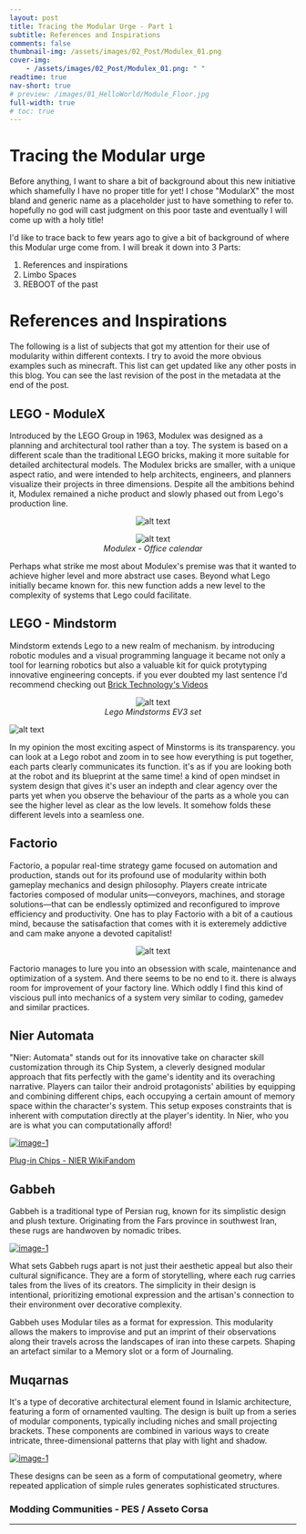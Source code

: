 ```yaml
---
layout: post
title: Tracing the Modular Urge - Part 1
subtitle: References and Inspirations
comments: false
thumbnail-img: /assets/images/02_Post/Modulex_01.png
cover-img:
    - /assets/images/02_Post/Modulex_01.png: " "
readtime: true
nav-short: true
# preview: /images/01_HelloWorld/Module_Floor.jpg
full-width: true
# toc: true
---
```


<!-- * toc
{:toc} -->

# Tracing the Modular urge
Before anything, I want to share a bit of background about this new initiative which shamefully I have no proper title for yet! I chose "ModularX" the most bland and generic name as a placeholder just to have something to refer to. hopefully no god will cast judgment on this poor taste and eventually I will come up with a holy title!

I'd like to trace back to few years ago to give a bit of background of where this Modular urge come from. I will break it down into 3 Parts: 
1. References and inspirations
2. Limbo Spaces
3. REBOOT of the past


# References and Inspirations
The following is a list of subjects that got my attention for their use of modularity within different contexts. I try to avoid the more obvious examples such as minecraft.
This list can get updated like any other posts in this blog. You can see the last revision of the post in the metadata at the end of the post.

## LEGO - ModuleX
Introduced by the LEGO Group in 1963, Modulex was designed as a planning and architectural tool rather than a toy. The system is based on a different scale than the traditional LEGO bricks, making it more suitable for detailed architectural models. The Modulex bricks are smaller, with a unique aspect ratio, and were intended to help architects, engineers, and planners visualize their projects in three dimensions.
Despite all the ambitions behind it, Modulex remained a niche product and slowly phased out from Lego's production line. 

<figure align="center">
    <img src="/assets/images/02_Post/Modulex_01.png" alt="alt text">
    <figcaption><i><center></center></i></figcaption>
</figure>

<figure align="center">
    <img src="/assets/images/02_Post/Modulex_02.png" alt="alt text">
    <figcaption><i><center>Modulex - Office calendar</center></i></figcaption>
</figure>


Perhaps what strike me most about Modulex's premise was that it wanted to achieve higher level and more abstract use cases. Beyond what Lego initially became known for. this new function adds a new level to the complexity of systems that Lego could facilitate. 

## LEGO - Mindstorm
Mindstorm extends Lego to a new realm of mechanism. by introducing robotic modules and a visual programming language it became not only a tool for learning robotics but also a valuable kit for quick protytyping innovative  engineering concepts. if you ever doubted my last sentence I'd recommend checking out [Brick Technology's Videos](https://www.youtube.com/@BrickTechnology/videos)

<figure align="center">
    <img src="/assets/images/02_Post/Mindstorms_01.png" alt="alt text">
    <figcaption><i><center>Lego Mindstorms EV3 set</center></i></figcaption>
</figure>

![alt text](../assets/images/02_Post/Lego_Robot.png)

In my opinion the most exciting aspect of Minstorms is its transparency. you can look at a Lego robot and zoom in to see how everything is put together, each parts clearly communicates its function. it's as if you are looking both at the robot and its blueprint at the same time! a kind of open mindset in system design that gives it's user an indepth and clear agency over the parts yet when you observe the behaviour of the parts as a whole you can see the higher level as clear as the low levels.
It somehow folds these different levels into a seamless one.

## Factorio
Factorio, a popular real-time strategy game focused on automation and production, stands out for its profound use of modularity within both gameplay mechanics and design philosophy. Players create intricate factories composed of modular units—conveyors, machines, and storage solutions—that can be endlessly optimized and reconfigured to improve efficiency and productivity. 
One has to play Factorio with a bit of a cautious mind, because the satisafaction that comes with it is exteremely addictive and cam make anyone a devoted capitalist!


<figure align="center">
    <img src="/assets/images/02_Post/Factorio.png" alt="alt text">
    <figcaption><i><center></center></i></figcaption>
</figure>

Factorio manages to lure you into an obsession with scale, maintenance and optimization of a system. And there seems to be no end to it. there is always room for improvement of your factory line. Which oddly I find this kind of viscious pull into mechanics of a system very similar to coding, gamedev and similar practices.

## Nier Automata
"Nier: Automata" stands out for its innovative take on character skill customization through its Chip System, a cleverly designed modular approach that fits perfectly with the game's identity and its overaching narrative. Players can tailor their android protagonists' abilities by equipping and combining different chips, each occupying a certain amount of memory space within the character's system. This setup exposes constraints that is inherent with computation directly at the player's identity. In Nier, who you are is what you can computationally afford!

<a class="example-image-link" href="/assets/images/02_Post/Nier.png" data-lightbox="example-1" data-title="Nier Automata: Chip system menu"><img class="example-image" src="/assets/images/02_Post/Nier.png" alt="image-1"/></a>


[Plug-in Chips - NIER WikiFandom](https://nier.fandom.com/wiki/Plug-in_Chips)



## Gabbeh
Gabbeh is a traditional type of Persian rug, known for its simplistic design and plush texture. Originating from the Fars province in southwest Iran, these rugs are handwoven by nomadic tribes.

<a class="example-image-link" href="/assets/images/02_Post/Gabbeh_01.png" data-lightbox="example-1" data-title="Gabbeh"><img class="example-image" src="/assets/images/02_Post/Gabbeh_01.png" alt="image-1"/></a>


What sets Gabbeh rugs apart is not just their aesthetic appeal but also their cultural significance. They are a form of storytelling, where each rug carries tales from the lives of its creators. The simplicity in their design is intentional, prioritizing emotional expression and the artisan's connection to their environment over decorative complexity.


Gabbeh uses Modular tiles as a format for expression. This modularity allows the makers to improvise and put an imprint of their observations along their travels across the landscapes of iran into these carpets. Shaping an artefact similar to a Memory slot or a form of Journaling.



## Muqarnas
It's a type of decorative architectural element found in Islamic architecture, featuring a form of ornamented vaulting. The design is built up from a series of modular components, typically including niches and small projecting brackets. These components are combined in various ways to create intricate, three-dimensional patterns that play with light and shadow.

<a class="example-image-link" href="/assets/images/02_Post/Muqarnas.jpg" data-lightbox="example-1" data-title="Vault of the Jameh Mosque of Isfahan"><img class="example-image" src="/assets/images/02_Post/Muqarnas.jpg" alt="image-1"/></a>

These designs can be seen as a form of computational geometry, where repeated application of simple rules generates sophisticated structures.


### Modding Communities - PES / Asseto Corsa

---